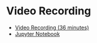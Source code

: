 # Video Recording

- [Video Recording (36 minutes)](https://ub.hosted.panopto.com/Panopto/Pages/Viewer.aspx?id=c8e521d6-9b89-4f8e-ae5b-afa3004ff4f5)
- [Jupyter Notebook](https://github.com/mkzia/eas503-book-notes/blob/main/03/formatting.ipynb)


```{tableofcontents}

````